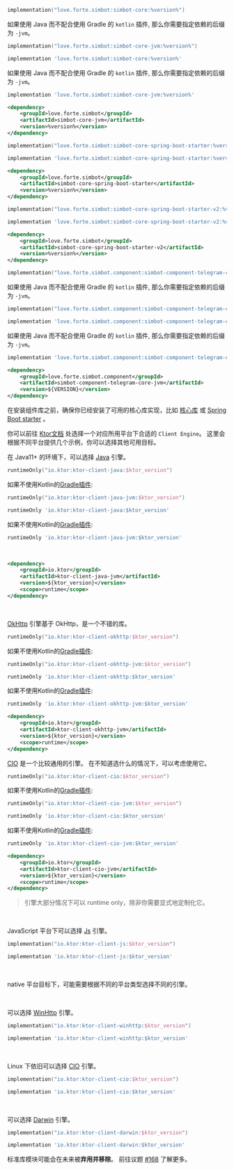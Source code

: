 <tabs id="simbot-core-build" group="build">
<tab title="Gradle(Kotlin DSL)" group-key="kts">

```Kotlin
implementation("love.forte.simbot:simbot-core:%version%")
```

如果使用 Java 而不配合使用 Gradle 的 `kotlin` 插件, 那么你需要指定依赖的后缀为 `-jvm`。

```Kotlin
implementation("love.forte.simbot:simbot-core-jvm:%version%")
```

</tab>
<tab title="Gradle(Groovy)" group-key="groovy">

```Groovy
implementation 'love.forte.simbot:simbot-core:%version%'
```

如果使用 Java 而不配合使用 Gradle 的 `kotlin` 插件, 那么你需要指定依赖的后缀为 `-jvm`。

```Groovy
implementation 'love.forte.simbot:simbot-core-jvm:%version%'
```

</tab>
<tab title="Maven" group-key="maven">

```xml
<dependency>
    <groupId>love.forte.simbot</groupId>
    <artifactId>simbot-core-jvm</artifactId>
    <version>%version%</version>
</dependency>
```

</tab>
</tabs>
<tabs id="simbot-spring-3-build" group="build">
<tab title="Gradle(Kotlin DSL)" group-key="kts">

```Kotlin
implementation("love.forte.simbot:simbot-core-spring-boot-starter:%version%")
```

</tab>
<tab title="Gradle(Groovy)" group-key="groovy">

```Groovy
implementation 'love.forte.simbot:simbot-core-spring-boot-starter:%version%'
```

</tab>
<tab title="Maven" group-key="maven">

```xml
<dependency>
    <groupId>love.forte.simbot</groupId>
    <artifactId>simbot-core-spring-boot-starter</artifactId>
    <version>%version%</version>
</dependency>
```

</tab>
</tabs>
<tabs id="simbot-spring-2-build" group="build">
<tab title="Gradle(Kotlin DSL)" group-key="kts">

```Kotlin
implementation("love.forte.simbot:simbot-core-spring-boot-starter-v2:%version%")
```

</tab>
<tab title="Gradle(Groovy)" group-key="groovy">

```Groovy
implementation 'love.forte.simbot:simbot-core-spring-boot-starter-v2:%version%'
```

</tab>
<tab title="Maven" group-key="maven">

```xml
<dependency>
    <groupId>love.forte.simbot</groupId>
    <artifactId>simbot-core-spring-boot-starter-v2</artifactId>
    <version>%version%</version>
</dependency>
```

</tab>
</tabs>



<tabs id="tg-build" group="build">
<tab title="Gradle(Kotlin DSL)" group-key="kts">

```Kotlin
implementation("love.forte.simbot.component:simbot-component-telegram-core:$VERSION")
```

如果使用 Java 而不配合使用 Gradle 的 `kotlin` 插件, 那么你需要指定依赖的后缀为 `-jvm`。

```Kotlin
implementation("love.forte.simbot.component:simbot-component-telegram-core-jvm:$VERSION")
```

</tab>
<tab title="Gradle(Groovy)" group-key="groovy">

```Groovy
implementation 'love.forte.simbot.component:simbot-component-telegram-core:$VERSION'
```

如果使用 Java 而不配合使用 Gradle 的 `kotlin` 插件, 那么你需要指定依赖的后缀为 `-jvm`。

```Groovy
implementation 'love.forte.simbot.component:simbot-component-telegram-core-jvm:$VERSION'
```

</tab>
<tab title="Maven" group-key="maven">

```xml
<dependency>
    <groupId>love.forte.simbot.component</groupId>
    <artifactId>simbot-component-telegram-core-jvm</artifactId>
    <version>${VERSION}</version>
</dependency>
```

</tab>
</tabs>

<snippet id="pre-component-install">
<note>
在安装组件库之前，确保你已经安装了可用的核心库实现，比如 
<a href="start-use-core.md">核心库</a>
或 
<a href="Spring-Boot.md">Spring Boot starter</a>
。
</note>
</snippet>

<snippet id="engine-choose">

你可以前往 [Ktor文档](https://ktor.io/docs/http-client-engines.html)
处选择一个对应所用平台下合适的 `Client Engine`。
这里会根据不同平台提供几个示例，你可以选择其他可用目标。

<tabs group="Platform">
<tab title="JVM" group-key="JVM">

<tabs>
<tab title="Java">

在 Java11+ 的环境下，可以选择 [Java](https://ktor.io/docs/http-client-engines.html#java) 引擎。

<tabs group="build">
<tab title="Gradle Kotlin DSL" group-key="kts">

```kotlin
runtimeOnly("io.ktor:ktor-client-java:$ktor_version")
```

如果不使用Kotlin的[Gradle插件](https://kotlinlang.org/docs/gradle-configure-project.html):

```kotlin
runtimeOnly("io.ktor:ktor-client-java-jvm:$ktor_version")
```

</tab>
<tab title="Gradle Groovy" group-key="groovy">

```groovy
runtimeOnly 'io.ktor:ktor-client-java:$ktor_version'
```

如果不使用Kotlin的[Gradle插件](https://kotlinlang.org/docs/gradle-configure-project.html):

```groovy
runtimeOnly 'io.ktor:ktor-client-java-jvm:$ktor_version'
```

<br />

</tab>
<tab title="Maven" group-key="maven">

```xml
<dependency>
    <groupId>io.ktor</groupId>
    <artifactId>ktor-client-java-jvm</artifactId>
    <version>${ktor_version}</version>
    <scope>runtime</scope>
</dependency>
```

<br />

</tab>
</tabs>

</tab>
<tab title="OkHttp">

[OkHttp](https://ktor.io/docs/client-engines.html#okhttp)
引擎基于 OkHttp，是一个不错的库。

<tabs group="build">
<tab title="Gradle Kotlin DSL" group-key="kts">

```kotlin
runtimeOnly("io.ktor:ktor-client-okhttp:$ktor_version")
```

如果不使用Kotlin的[Gradle插件](https://kotlinlang.org/docs/gradle-configure-project.html):

```kotlin
runtimeOnly("io.ktor:ktor-client-okhttp-jvm:$ktor_version")
```

</tab>
<tab title="Gradle Groovy" group-key="groovy">

```groovy
runtimeOnly 'io.ktor:ktor-client-okhttp:$ktor_version'
```

如果不使用Kotlin的[Gradle插件](https://kotlinlang.org/docs/gradle-configure-project.html):

```groovy
runtimeOnly 'io.ktor:ktor-client-okhttp-jvm:$ktor_version'
```

</tab>
<tab title="Maven" group-key="maven">

```xml
<dependency>
    <groupId>io.ktor</groupId>
    <artifactId>ktor-client-okhttp-jvm</artifactId>
    <version>${ktor_version}</version>
    <scope>runtime</scope>
</dependency>
```

</tab>
</tabs>

</tab>
<tab title="CIO">

[CIO](https://ktor.io/docs/http-client-engines.html#cio) 是一个比较通用的引擎。
在不知道选什么的情况下，可以考虑使用它。

<tabs group="build">
<tab title="Gradle Kotlin DSL" group-key="kts">

```kotlin
runtimeOnly("io.ktor:ktor-client-cio:$ktor_version")
```

如果不使用Kotlin的[Gradle插件](https://kotlinlang.org/docs/gradle-configure-project.html):

```kotlin
runtimeOnly("io.ktor:ktor-client-cio-jvm:$ktor_version")
```

</tab>
<tab title="Gradle Groovy" group-key="groovy">

```groovy
runtimeOnly 'io.ktor:ktor-client-cio:$ktor_version'
```


如果不使用Kotlin的[Gradle插件](https://kotlinlang.org/docs/gradle-configure-project.html):

```groovy
runtimeOnly 'io.ktor:ktor-client-cio-jvm:$ktor_version'
```

</tab>
<tab title="Maven" group-key="maven">

```xml
<dependency>
    <groupId>io.ktor</groupId>
    <artifactId>ktor-client-cio-jvm</artifactId>
    <version>${ktor_version}</version>
    <scope>runtime</scope>
</dependency>
```

</tab>
</tabs>

</tab>
</tabs>

> 引擎大部分情况下可以 runtime only，除非你需要显式地定制化它。

</tab>

<tab title="JavaScript" group-key="JS">
<br />

JavaScript 平台下可以选择 [Js](https://ktor.io/docs/http-client-engines.html#js) 引擎。

<tabs group="build">
<tab title="Gradle Kotlin DSL" group-key="kts">

```kotlin
implementation("io.ktor:ktor-client-js:$ktor_version")
```

</tab>
<tab title="Gradle Groovy" group-key="groovy">

```groovy
implementation 'io.ktor:ktor-client-js:$ktor_version'
```

</tab>
</tabs>

</tab>

<tab title="Native" group-key="Native">
<br />

native 平台目标下，可能需要根据不同的平台类型选择不同的引擎。

<tabs group="NativePlatform">
<tab title="Mingw">
<br />

可以选择 [WinHttp](https://ktor.io/docs/http-client-engines.html#winhttp) 引擎。

<tabs group="build">
<tab title="Gradle Kotlin DSL" group-key="kts">

```kotlin
implementation("io.ktor:ktor-client-winhttp:$ktor_version")
```

</tab>
<tab title="Gradle Groovy" group-key="groovy">

```groovy
implementation 'io.ktor:ktor-client-winhttp:$ktor_version'
```

</tab>
</tabs>

</tab>
<tab title="Linux">
<br />

Linux 下依旧可以选择 [CIO](https://ktor.io/docs/http-client-engines.html#cio) 引擎。

<tabs group="build">
<tab title="Gradle Kotlin DSL" group-key="kts">

```kotlin
implementation("io.ktor:ktor-client-cio:$ktor_version")
```

</tab>
<tab title="Gradle Groovy" group-key="groovy">

```groovy
implementation 'io.ktor:ktor-client-cio:$ktor_version'
```

</tab>
</tabs>

</tab>
<tab title="MacOS">
<br />

可以选择 [Darwin](https://ktor.io/docs/http-client-engines.html#darwin) 引擎。

<tabs group="build">
<tab title="Gradle Kotlin DSL" group-key="kts">

```kotlin
implementation("io.ktor:ktor-client-darwin:$ktor_version")
```

</tab>
<tab title="Gradle Groovy" group-key="groovy">

```groovy
implementation 'io.ktor:ktor-client-darwin:$ktor_version'
```

</tab>
</tabs>

</tab>
</tabs>

</tab>
</tabs>

</snippet>

<snippet id="qg-stdlib-will-be-removed">

<warning>

标准库模块可能会在未来被**弃用并移除**。
前往议题 [#168](https://github.com/simple-robot/simbot-component-qq-guild/issues/168) 了解更多。

</warning>

</snippet>
